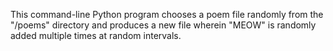 This command-line Python program chooses a poem file randomly from the "/poems" directory and produces a new file wherein "MEOW" is randomly added multiple times at random intervals.